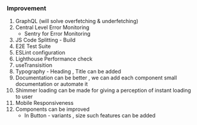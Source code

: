 ### Improvement

1. GraphQL (will solve overfetching & underfetching)
2. Central Level Error Monitoring
    - Sentry for Error Monitoring
3. JS Code Splitting - Build
4. E2E Test Suite
5. ESLint configuration
6. Lighthouse Performance check
7. useTransisition
8. Typography - Heading , Title can be added
9. Documentation can be better , we can add each component small documentation or automate it
10. Shimmer loading can be made for giving a perception of instant loading to user
11. Mobile Responsiveness
12. Components can be improved
    - In Button - variants , size such features can be added